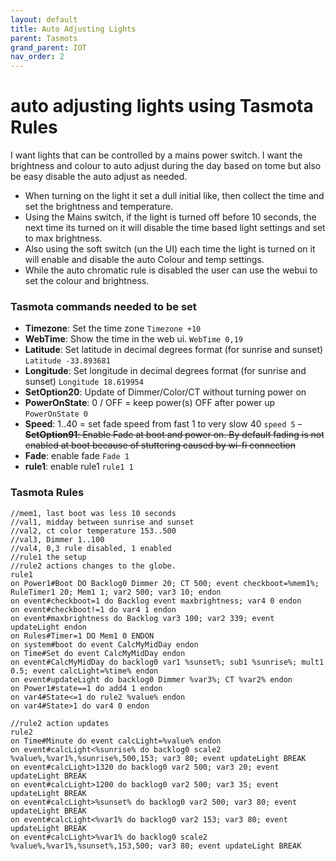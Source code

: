 ```yaml
---
layout: default
title: Auto Adjusting Lights
parent: Tasmots
grand_parent: IOT
nav_order: 2
---
```


# auto adjusting lights using Tasmota Rules
I want lights that can be controlled by a mains power switch. I want the brightness and colour to auto adjust during the day based on tome but also be easy disable the auto adjust as needed.

- When turning on the light it set a dull initial like, then  collect the time and set the brightness and temperature.
- Using the Mains switch, if the light is turned off before 10 seconds, the next time its turned on it will disable the time based light settings and set to max brightness.
- Also using the soft switch (un the UI) each time the light is turned on it will enable and disable the auto Colour and temp settings.
- While the auto chromatic rule is disabled the user can use the webui to set the colour and brightness.


### Tasmota commands needed to be set
 - **Timezone**: Set the time zone `Timezone +10`
 - **WebTime**: Show the time in the web ui. `WebTime 0,19`
 - **Latitude**: Set latitude in decimal degrees format (for sunrise and sunset) `Latitude -33.893681`
 - **Longitude**: Set longitude in decimal degrees format (for sunrise and sunset) `Longitude 18.619954`
 - **SetOption20**: Update of Dimmer/Color/CT without turning power on
 - **PowerOnState**: 0 / OFF = keep power(s) OFF after power up `PowerOnState 0`
 - **Speed**: 1..40 = set fade speed from fast 1 to very slow 40 `speed 5`
 ~~- **SetOption91**: Enable Fade at boot and power on. By default fading is not enabled at boot because of stuttering caused by wi-fi connection~~
 - **Fade**: enable fade `Fade 1`
 - **rule1**: enable rule1 `rule1 1`

### Tasmota Rules
```
//mem1, last boot was less 10 seconds
//val1, midday between sunrise and sunset
//val2, ct color temperature 153..500
//val3, Dimmer 1..100
//val4, 0,3 rule disabled, 1 enabled
//rule1 the setup
//rule2 actions changes to the globe. 
rule1
on Power1#Boot DO Backlog0 Dimmer 20; CT 500; event checkboot=%mem1%; RuleTimer1 20; Mem1 1; var2 500; var3 10; endon
on event#checkboot=1 do Backlog event maxbrightness; var4 0 endon
on event#checkboot!=1 do var4 1 endon 
on event#maxbrightness do Backlog var3 100; var2 339; event updateLight endon
on Rules#Timer=1 DO Mem1 0 ENDON 
on system#boot do event CalcMyMidDay endon 
on Time#Set do event CalcMyMidDay endon 
on event#CalcMyMidDay do backlog0 var1 %sunset%; sub1 %sunrise%; mult1 0.5; event calcLight=%time% endon
on event#updateLight do backlog0 Dimmer %var3%; CT %var2% endon
on Power1#state==1 do add4 1 endon
on var4#State<=1 do rule2 %value% endon
on var4#State>1 do var4 0 endon

//rule2 action updates
rule2
on Time#Minute do event calcLight=%value% endon
on event#calcLight<%sunrise% do backlog0 scale2 %value%,%var1%,%sunrise%,500,153; var3 80; event updateLight BREAK
on event#calcLight>1320 do backlog0 var2 500; var3 20; event updateLight BREAK
on event#calcLight>1200 do backlog0 var2 500; var3 35; event updateLight BREAK
on event#calcLight>%sunset% do backlog0 var2 500; var3 80; event updateLight BREAK
on event#calcLight<%var1% do backlog0 var2 153; var3 80; event updateLight BREAK
on event#calcLight>%var1% do backlog0 scale2 %value%,%var1%,%sunset%,153,500; var3 80; event updateLight BREAK
```


